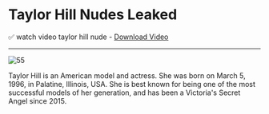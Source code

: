 <h1> Taylor Hill Nudes Leaked</h1>

✅ watch video taylor hill nude - [Download Video](https://dlgram.com/bbAjL)

-------------------------------------------------------------------------------------------------------------------------

![55](https://github.com/user-attachments/assets/0ca50f6f-b711-401e-a208-ecdecfb7818f)

Taylor Hill is an American model and actress. She was born on March 5, 1996, in Palatine, Illinois, USA. She is best known for being one of the most successful models of her generation, and has been a Victoria's Secret Angel since 2015.
